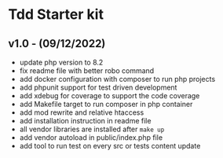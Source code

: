 # Tdd Starter kit

## v1.0 - (09/12/2022)

 - update php version to 8.2
 - fix readme file with better robo command
 - add docker configuration with composer to run php projects
 - add phpunit support for test driven development
 - add xdebug for coverage to support the code coverage
 - add Makefile target to run composer in php container
 - add mod rewrite and relative htaccess
 - add installation instruction in readme file
 - all vendor libraries are installed after `make up`
 - add vendor autoload in public/index.php file
 - add tool to run test on every src or tests content update
